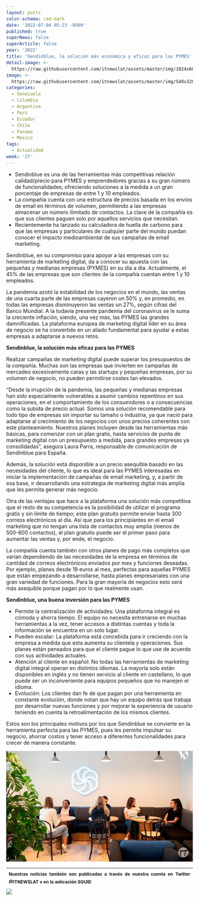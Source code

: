 ```yaml
---
layout: posts
color-schema: red-dark
date: '2022-07-04 05:23 -0500'
published: true
superNews: false
superArticle: false
year: '2022'
title: 'Sendinblue, la solución más económica y eficaz para las PYMES'
detail-image: >-
  https://raw.githubusercontent.com/itnewslat/assets/master/img/1024x680/Sendinblue-g.jpg
image: >-
  https://raw.githubusercontent.com/itnewslat/assets/master/img/540x320/Sendinblue-p.jpg
categories:
  - Venezuela
  - Colombia
  - Argentina
  - Perú
  - Ecuador
  - Chile
  - Panama
  - Mexico
tags:
  - Actualidad
week: '27'
---
```

- Sendinblue es una de las herramientas más competitivas relación calidad/precio para PYMES y emprendedores gracias a su gran número de funcionalidades; ofreciendo soluciones a la medida a un gran porcentaje de empresas de entre 1 y 10 empleados. 
- La compañía cuenta con una estructura de precios basada en los envíos de email en términos de volumen, permitiendo a las empresas almacenar un número ilimitado de contactos. La clave de la compañía es que sus clientes paguen solo por aquellos servicios que necesitan.
- Recientemente ha lanzado su calculadora de huella de carbono para que las empresas y particulares de cualquier parte del mundo puedan conocer el impacto medioambiental de sus campañas de email marketing.


Sendinblue, en su compromiso para apoyar a las empresas con su herramienta de marketing digital, da a conocer su apuesta con las pequeñas y medianas empresas (PYMES) en su día a día. Actualmente, el 45% de las empresas que son clientes de la compañía cuentan entre 1 y 10 empleados.

La pandemia azotó la estabilidad de los negocios en el mundo, las ventas de una cuarta parte de las empresas cayeron un 50% y, en promedio, en todas las empresas disminuyeron las ventas un 27%, según cifras del Banco Mundial. A la todavía presente pandemia del coronavirus se le suma la creciente inflación, siendo, una vez más, las PYMES las grandes damnificadas. La plataforma europea de marketing digital líder en su área de negocio se ha convertido en un aliado fundamental para ayudar a estas empresas a adaptarse a nuevos retos. 

**Sendinblue, la solución más eficaz para las PYMES**

Realizar campañas de marketing digital puede superar los presupuestos de la compañía. Muchas son las empresas que invierten en campañas de mercadeo excesivamente caras y las startups y pequeñas empresas, por su volumen de negocio, no pueden permitirse costes tan elevados. 

“Desde la irrupción de la pandemia, las pequeñas y medianas empresas han sido especialmente vulnerables a asumir cambios repentinos en sus operaciones, en el comportamiento de los consumidores o a consecuencias como la subida de precio actual. Somos una solución recomendable para todo tipo de empresas sin importar su tamaño o industria, ya que nació para adaptarse al crecimiento de los negocios con unos precios coherentes con este planteamiento. Nuestros planes incluyen desde las herramientas más básicas, para comenzar con un plan gratis, hasta servicios de punta de marketing digital con un presupuesto a medida, para grandes empresas ya consolidadas”, asegura Laura Parra, responsable de comunicación de Sendinblue para España.

Además, la solución está disponible a un precio asequible basado en las necesidades del cliente, lo que es ideal para las PYMES interesadas en iniciar la implementación de campañas de email marketing, y, a partir de esa base, ir desarrollando una estrategia de marketing digital más amplia que les permita generar más negocio. 

Otra de las ventajas que hace a la plataforma una solución más competitiva que el resto de su competencia es la posibilidad de utilizar el programa gratis y sin límite de tiempo; este plan gratuito permite enviar hasta 300 correos electrónicos al día. Así que para los principiantes en el email marketing que no tengan una lista de contactos muy amplia (menos de 500-600 contactos), el plan gratuito puede ser el primer paso para aumentar las ventas y, por ende, el negocio. 

La compañía cuenta también con otros planes de pago más completos que varían dependiendo de las necesidades de la empresa en términos de cantidad de correos electrónicos enviados por mes y funciones deseadas. Por ejemplo, planes desde 19 euros al mes, perfectas para aquellas PYMES que están empezando a desarrollarse, hasta planes empresariales con una gran variedad de funciones. Para la gran mayoría de negocios esto será más asequible porque pagan por lo que realmente usan.

**Sendinblue, una buena inversión para las PYMES**

- Permite la centralización de actividades: Una plataforma integral es cómoda y ahorra tiempo. El equipo no necesita entrenarse en muchas herramientas a la vez, tener accesos a distintas cuentas y toda la información se encuentra en un solo lugar. 
- Pueden escalar: La plataforma está concebida para ir creciendo con la empresa a medida que esta aumenta su clientela y operaciones. Sus planes están pensados para que el cliente pague lo que use de acuerdo con sus actividades actuales.
- Atención al cliente en español: No todas las herramientas de marketing digital integral operan en distintos idiomas. La mayoría solo están disponibles en inglés y no tienen servicio al cliente en castellano, lo que puede ser un inconveniente para equipos pequeños que no manejen el idioma. 
- Evolución: Los clientes dan fe de que pagan por una herramienta en constante evolución, donde notan que hay un equipo detrás que trabaja por desarrollar nuevas funciones y por mejorar la experiencia de usuario teniendo en cuenta la retroalimentación de los mismos clientes.


Estos son los principales motivos por los que Sendinblue se convierte en la herramienta perfecta para las PYMES, pues les permite impulsar su negocio, ahorrar costos y tener acceso a diferentes funcionalidades para crecer de manera constante.

![](https://raw.githubusercontent.com/itnewslat/assets/master/img/540x320/Sendinblue-p.jpg)

<table style="height: 42px;" width="569">
<tbody>
<tr>
<td style="text-align: justify;"><sub><strong>Nuestras noticias también son publicadas a través de nuestra cuenta en Twitter <a href="https://twitter.com/itnewslat?lang=es">@ITNEWSLAT</a> y en la aplicación <a href="https://squidapp.co/en/">SQUID</a></strong></sub></td>
</tr>
</tbody>
</table>

<img src="https://tracker.metricool.com/c3po.jpg?hash=56f88a41e39ab42c063cc51676587a04"/>